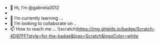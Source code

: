 - 👋 Hi, I’m @gabriela3012
- 
- 🌱 I’m currently learning ...
- 💞️ I’m looking to collaborate on ..
- 📫 How to reach me ...
!(scratch)https://img.shields.io/badge/Scratch-4D97FF?style=for-the-badge&logo=Scratch&logoColor=white
<!---
gabriela3012/gabriela3012 is a ✨ special ✨ repository because its `README.md` (this file) appears on your GitHub profile.
You can click the Preview link to take a look at your changes.
--->
